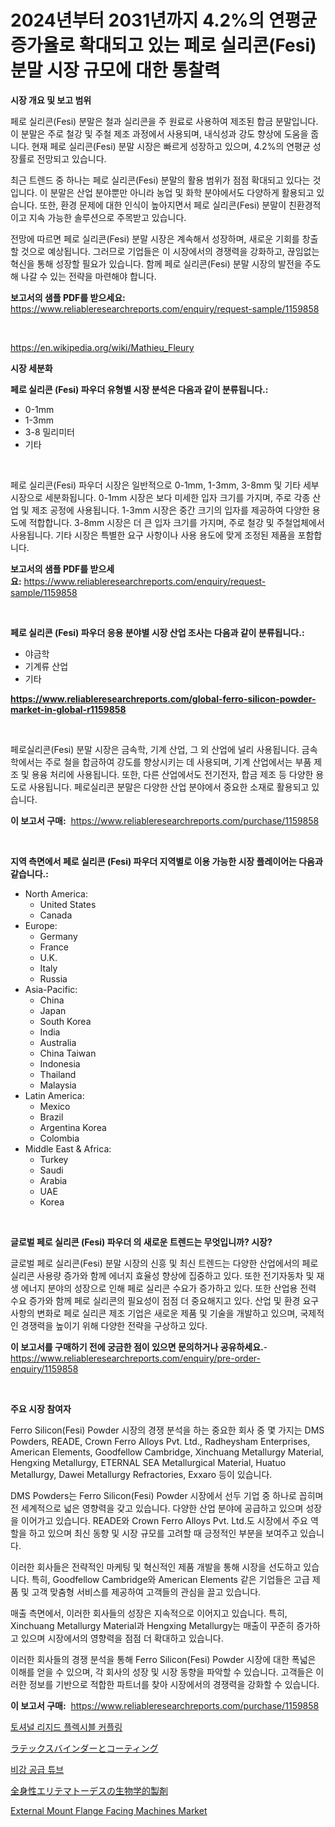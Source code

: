<p><h1>2024년부터 2031년까지 4.2%의 연평균 증가율로 확대되고 있는 페로 실리콘(Fesi) 분말 시장 규모에 대한 통찰력</h1></p><p><strong>시장 개요 및 보고 범위</strong></p>
<p><p>페로 실리콘(Fesi) 분말은 철과 실리콘을 주 원료로 사용하여 제조된 합금 분말입니다. 이 분말은 주로 철강 및 주철 제조 과정에서 사용되며, 내식성과 강도 향상에 도움을 줍니다. 현재 페로 실리콘(Fesi) 분말 시장은 빠르게 성장하고 있으며, 4.2%의 연평균 성장률로 전망되고 있습니다.</p><p>최근 트렌드 중 하나는 페로 실리콘(Fesi) 분말의 활용 범위가 점점 확대되고 있다는 것입니다. 이 분말은 산업 분야뿐만 아니라 농업 및 화학 분야에서도 다양하게 활용되고 있습니다. 또한, 환경 문제에 대한 인식이 높아지면서 페로 실리콘(Fesi) 분말이 친환경적이고 지속 가능한 솔루션으로 주목받고 있습니다.</p><p>전망에 따르면 페로 실리콘(Fesi) 분말 시장은 계속해서 성장하며, 새로운 기회를 창출할 것으로 예상됩니다. 그러므로 기업들은 이 시장에서의 경쟁력을 강화하고, 끊임없는 혁신을 통해 성장할 필요가 있습니다. 함께 페로 실리콘(Fesi) 분말 시장의 발전을 주도해 나갈 수 있는 전략을 마련해야 합니다.</p></p>
<p><strong>보고서의 샘플 PDF를 받으세요:</strong> <a href="https://www.reliableresearchreports.com/enquiry/request-sample/1159858">https://www.reliableresearchreports.com/enquiry/request-sample/1159858</a></p>
<p>&nbsp;</p>
<p><a href="https://en.wikipedia.org/wiki/Mathieu_Fleury">https://en.wikipedia.org/wiki/Mathieu_Fleury</a></p>
<p><strong>시장 세분화</strong></p>
<p><strong>페로 실리콘 (Fesi) 파우더 유형별 시장 분석은 다음과 같이 분류됩니다.:</strong></p>
<p><ul><li>0-1mm</li><li>1-3mm</li><li>3-8 밀리미터</li><li>기타</li></ul></p>
<p>&nbsp;</p>
<p><p>페로 실리콘(Fesi) 파우더 시장은 일반적으로 0-1mm, 1-3mm, 3-8mm 및 기타 세부 시장으로 세분화됩니다. 0-1mm 시장은 보다 미세한 입자 크기를 가지며, 주로 각종 산업 및 제조 공정에 사용됩니다. 1-3mm 시장은 중간 크기의 입자를 제공하여 다양한 용도에 적합합니다. 3-8mm 시장은 더 큰 입자 크기를 가지며, 주로 철강 및 주철업체에서 사용됩니다. 기타 시장은 특별한 요구 사항이나 사용 용도에 맞게 조정된 제품을 포함합니다.</p></p>
<p><strong>보고서의 샘플 PDF를 받으세요:</strong>&nbsp;<a href="https://www.reliableresearchreports.com/enquiry/request-sample/1159858">https://www.reliableresearchreports.com/enquiry/request-sample/1159858</a></p>
<p>&nbsp;</p>
<p><strong> 페로 실리콘 (Fesi) 파우더 응용 분야별 시장 산업 조사는 다음과 같이 분류됩니다.:</strong></p>
<p><ul><li>야금학</li><li>기계류 산업</li><li>기타</li></ul></p>
<p><strong><a href="https://www.reliableresearchreports.com/global-ferro-silicon-powder-market-in-global-r1159858">https://www.reliableresearchreports.com/global-ferro-silicon-powder-market-in-global-r1159858</a></strong></p>
<p>&nbsp;</p>
<p><p>페로실리콘(Fesi) 분말 시장은 금속학, 기계 산업, 그 외 산업에 널리 사용됩니다. 금속학에서는 주로 철을 합금하여 강도를 향상시키는 데 사용되며, 기계 산업에서는 부품 제조 및 용융 처리에 사용됩니다. 또한, 다른 산업에서도 전기전자, 합금 제조 등 다양한 용도로 사용됩니다. 페로실리콘 분말은 다양한 산업 분야에서 중요한 소재로 활용되고 있습니다.</p></p>
<p><strong>이 보고서 구매:</strong>&nbsp; <a href="https://www.reliableresearchreports.com/purchase/1159858">https://www.reliableresearchreports.com/purchase/1159858</a></p>
<p>&nbsp;</p>
<p><strong>지역 측면에서 페로 실리콘 (Fesi) 파우더 지역별로 이용 가능한 시장 플레이어는 다음과 같습니다.:</strong></p>
<p><ul>
    <li>
        North America:
        <ul>
            <li>United States</li>
            <li>Canada</li>
        </ul>
    </li>
    <li>
        Europe:
        <ul>
            <li>Germany</li>
            <li>France</li>
            <li>U.K.</li>
            <li>Italy</li>
            <li>Russia</li>
        </ul>
    </li>
    <li>
        Asia-Pacific:
        <ul>
            <li>China</li>
            <li>Japan</li>
            <li>South Korea</li>
            <li>India</li>
            <li>Australia</li>
            <li>China Taiwan</li>
            <li>Indonesia</li>
            <li>Thailand</li>
            <li>Malaysia</li>
        </ul>
    </li>
    <li>
        Latin America:
        <ul>
            <li>Mexico</li>
            <li>Brazil</li>
            <li>Argentina Korea</li>
            <li>Colombia</li>
        </ul>
    </li>
    <li>
        Middle East & Africa:
        <ul>
            <li>Turkey</li>
            <li>Saudi</li>
            <li>Arabia</li>
            <li>UAE</li>
            <li>Korea</li>
        </ul>
    </li>
    </ul></p>
<p>&nbsp;</p>
<p><strong>글로벌 페로 실리콘 (Fesi) 파우더 의 새로운 트렌드는 무엇입니까? 시장?</strong></p>
<p><p>글로벌 페로 실리콘(Fesi) 분말 시장의 신흥 및 최신 트렌드는 다양한 산업에서의 페로 실리콘 사용량 증가와 함께 에너지 효율성 향상에 집중하고 있다. 또한 전기자동차 및 재생 에너지 분야의 성장으로 인해 페로 실리콘 수요가 증가하고 있다. 또한 산업용 전력 수요 증가와 함께 페로 실리콘의 필요성이 점점 더 중요해지고 있다. 산업 및 환경 요구사항의 변화로 페로 실리콘 제조 기업은 새로운 제품 및 기술을 개발하고 있으며, 국제적인 경쟁력을 높이기 위해 다양한 전략을 구상하고 있다.</p></p>
<p><strong>이 보고서를 구매하기 전에 궁금한 점이 있으면 문의하거나 공유하세요.</strong>- <a href="https://www.reliableresearchreports.com/enquiry/pre-order-enquiry/1159858">https://www.reliableresearchreports.com/enquiry/pre-order-enquiry/1159858</a></p>
<p>&nbsp;</p>
<p><strong>주요 시장 참여자</strong></p>
<p><p>Ferro Silicon(Fesi) Powder 시장의 경쟁 분석을 하는 중요한 회사 중 몇 가지는 DMS Powders, READE, Crown Ferro Alloys Pvt. Ltd., Radheysham Enterprises, American Elements, Goodfellow Cambridge, Xinchuang Metallurgy Material, Hengxing Metallurgy, ETERNAL SEA Metallurgical Material, Huatuo Metallurgy, Dawei Metallurgy Refractories, Exxaro 등이 있습니다. </p><p>DMS Powders는 Ferro Silicon(Fesi) Powder 시장에서 선두 기업 중 하나로 꼽히며 전 세계적으로 넓은 영향력을 갖고 있습니다. 다양한 산업 분야에 공급하고 있으며 성장을 이어가고 있습니다. READE와 Crown Ferro Alloys Pvt. Ltd.도 시장에서 주요 역할을 하고 있으며 최신 동향 및 시장 규모를 고려할 때 긍정적인 부분을 보여주고 있습니다.</p><p>이러한 회사들은 전략적인 마케팅 및 혁신적인 제품 개발을 통해 시장을 선도하고 있습니다. 특히, Goodfellow Cambridge와 American Elements 같은 기업들은 고급 제품 및 고객 맞춤형 서비스를 제공하여 고객들의 관심을 끌고 있습니다.</p><p>매출 측면에서, 이러한 회사들의 성장은 지속적으로 이어지고 있습니다. 특히, Xinchuang Metallurgy Material과 Hengxing Metallurgy는 매출이 꾸준히 증가하고 있으며 시장에서의 영향력을 점점 더 확대하고 있습니다.</p><p>이러한 회사들의 경쟁 분석을 통해 Ferro Silicon(Fesi) Powder 시장에 대한 폭넓은 이해를 얻을 수 있으며, 각 회사의 성장 및 시장 동향을 파악할 수 있습니다. 고객들은 이러한 정보를 기반으로 적합한 파트너를 찾아 시장에서의 경쟁력을 강화할 수 있습니다.</p></p>
<p><strong>이 보고서 구매:</strong>&nbsp;&nbsp;<a href="https://www.reliableresearchreports.com/purchase/1159858">https://www.reliableresearchreports.com/purchase/1159858</a></p>
<p><p><a href="https://github.com/KellyLyncyh543964/Market-Research-Report-List-2/blob/main/1283892133913.md">토셔널 리지드 플렉시블 커플링</a></p><p><a href="https://medium.com/@attyourniture/%E3%83%A9%E3%83%86%E3%83%83%E3%82%AF%E3%82%B9%E3%83%90%E3%82%A4%E3%83%B3%E3%83%80%E3%83%BC-%E3%82%B3%E3%83%BC%E3%83%86%E3%82%A3%E3%83%B3%E3%82%B0%E5%B8%82%E5%A0%B4%E3%81%AE%E8%AA%BF%E6%9F%BB%E5%A0%B1%E5%91%8A%E6%9B%B8-%E3%81%9D%E3%81%AE%E6%AD%B4%E5%8F%B2%E3%81%8A%E3%82%88%E3%81%B32024%E5%B9%B4%E3%81%8B%E3%82%892031%E5%B9%B4%E3%81%BE%E3%81%A7%E3%81%AE%E4%BA%88%E6%B8%AC-f1428fcb704a">ラテックスバインダーとコーティング</a></p><p><a href="https://medium.com/@stanleylyittle554467/%EB%B9%84%EC%9D%B8-%EC%97%B0%EA%B2%B0%EA%B4%80-%ED%88%AC%EC%97%AC%EA%B4%80-%EC%82%B0%EC%97%85-%EB%B6%84%EC%84%9D-%EB%B3%B4%EA%B3%A0%EC%84%9C-%EC%8B%9C%EC%9E%A5-%EA%B7%9C%EB%AA%A8-%EC%A0%90%EC%9C%A0%EC%9C%A8-%EC%9D%91%EC%9A%A9-%EB%B6%84%EC%95%BC%EB%B3%84-%EB%8F%99%ED%96%A5-%EC%A7%80%EC%97%AD-%EA%B2%BD%EC%9F%81-%EC%A0%84%EB%9E%B5-2024-2031-7bfcc0c085e2">비강 공급 튜브</a></p><p><a href="https://medium.com/@demarcuskuhlman/%E5%85%A8%E8%BA%AB%E6%80%A7%E3%83%AB%E3%83%BC%E3%83%97%E3%82%B9%E3%82%A8%E3%83%AA%E3%83%86%E3%83%9E%E3%83%88%E3%83%BC%E3%83%87%E3%82%B9%E3%81%AE%E3%83%90%E3%82%A4%E3%82%AA%E3%83%AD%E3%82%B8%E3%82%AF%E3%82%B9%E5%B8%82%E5%A0%B4%E8%AA%BF%E6%9F%BB%E3%83%AC%E3%83%9D%E3%83%BC%E3%83%88-%E3%81%9D%E3%81%AE%E6%AD%B4%E5%8F%B2%E3%81%A8%E4%BA%88%E6%B8%AC2024%E5%B9%B4%E3%81%8B%E3%82%892031%E5%B9%B4-19b2041bb56b">全身性エリテマトーデスの生物学的製剤</a></p><p><a href="https://issuu.com/reportprime-2/docs/external-mount-flange-facing-machines-market-size-">External Mount Flange Facing Machines Market</a></p></p>